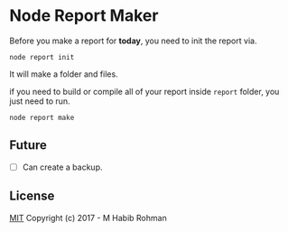 # Node Report Maker

Before you make a report for **today**, you need to init the report via.

```
node report init
```

It will make a folder and files.

if you need to build or compile all of your report inside `report` folder, you just need to run.

```
node report make
```

## Future

- [ ] Can create a backup.

## License

[MIT](http://opensource.org/licenses/MIT) Copyright (c) 2017 - M Habib Rohman